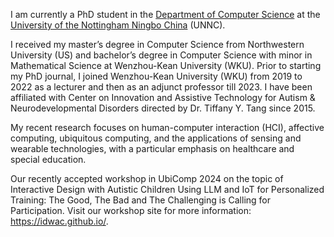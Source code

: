 
<!-- [![TEST](https://img.shields.io/badge/)](https://github.com/) -->

I am currently a PhD student in the <a href="https://www.nottingham.edu.cn/en/science-engineering/departments-schools/cs/home.aspx">Department of Computer Science</a> at the <a href="https://www.nottingham.edu.cn/en/index.aspx">University of the Nottingham Ningbo China</a> (UNNC). 

I received my master’s degree in Computer Science from Northwestern University (US) and bachelor’s degree in Computer Science with minor in Mathematical Science at Wenzhou-Kean University (WKU). Prior to starting my PhD journal, I joined Wenzhou-Kean University (WKU) from 2019 to 2022 as a lecturer and then as an adjunct professor till 2023. I have been affiliated with Center on Innovation and Assistive Technology for Autism & Neurodevelopmental Disorders directed by Dr. Tiffany Y. Tang since 2015. 

My recent research focuses on human-computer interaction (HCI), affective computing, ubiquitous computing, and the applications of sensing and wearable technologies, with a particular emphasis on healthcare and special education.

<!-- Previously, I am honored to be cooperated with <a href="https://ics.uci.edu/~ampiper/">Prof. Anne Marie Piper</a> (UCI),  <a href="https://csmt.wku.edu.cn/en/node/1830">Prof. Tiffany Tang</a> (WKU), and <a href="https://csmt.wku.edu.cn/en/node/1829">Prof. Pinata Winoto</a> (WKU). -->

Our recently accepted workshop in UbiComp 2024 on the topic of Interactive Design with Autistic Children Using LLM and IoT for Personalized Training: The Good, The Bad and The Challenging is Calling for Participation. Visit our workshop site for more information: https://idwac.github.io/.

<!-- The courses I taught cover diverse levels including Fundamentals of Computer Science (Recognized as Zhejiang Provincial Level First-Class Course), Computer Organ. & Programming, Database Management Systems, Computer Systems, Intro. to Unix/Linux, and Python Programming.
I was awarded with one China national scholarship (the first student in WKU), three times university level first-class scholarship and extra-curricular scholarship. And numerous awards from Microsoft national and international level competitions. -->

<!-- #### Email
yongfu.wang[at]nottingham.edu.cn -->



<!-- #### Education
[TODO] -->

<!-- #### Main Research Interests
Yongfu's recent research are human-computer interaction (HCI), affective computing, ubiquitous computing, and applications of sensing and wearable technologies with special focus on healthcare and special education. -->


